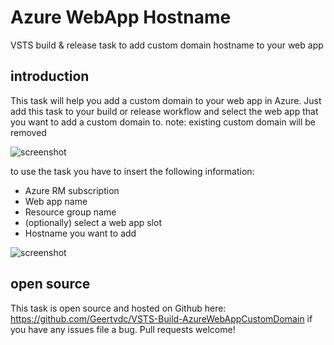 # Azure WebApp Hostname
VSTS build &amp; release task to add custom domain hostname to your web app

## introduction
This task will help you add a custom domain to your web app in Azure. Just add this task to your build or release workflow and select the web app that you want to add a custom domain to.
note: existing custom domain will be removed

 ![screenshot](https://raw.githubusercontent.com/Geertvdc/VSTS-Build-AzureWebAppCustomDomain/master/geertvdc.vsts.azurewebappcostumdomain.extension/images/3.png)

to use the task you have to insert the following information:
 
 - Azure RM subscription
 - Web app name
 - Resource group name 
 - (optionally) select a web app slot
 - Hostname you want to add

 ![screenshot](https://raw.githubusercontent.com/Geertvdc/VSTS-Build-AzureWebAppCustomDomain/master/geertvdc.vsts.azurewebappcostumdomain.extension/images/2.png)

## open source
This task is open source and hosted on Github here: https://github.com/Geertvdc/VSTS-Build-AzureWebAppCustomDomain if you have any issues file a bug. Pull requests welcome!